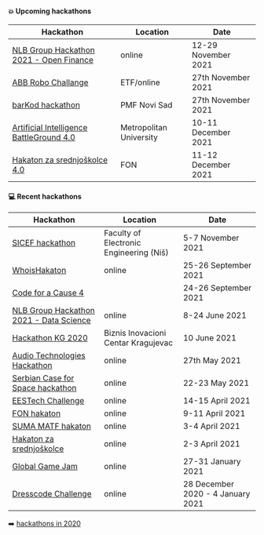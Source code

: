 #### :boom: Upcoming hackathons

| Hackathon | Location | Date |
| --------- | -------- | ---- |
| [NLB Group Hackathon 2021 - Open Finance](https://www.nlb.si/hackathon-2021-open-finance) | online | 12-29 November 2021 |
| [ABB Robo Challange](https://brandnewengineers.rs/) | ETF/online | 27th November 2021 |
| [barKod hackathon](https://bar-kod.rs/) | PMF Novi Sad | 27th November 2021 |
| [Artificial Intelligence BattleGround 4.0](https://aibg.best.rs/) | Metropolitan University | 10-11 December 2021 |
| [Hakaton za srednjoškolce 4.0](https://hzs.fonis.rs/4.0/#/) | FON | 11-12 December 2021 |

#### :computer: Recent hackathons

| Hackathon | Location | Date |
| --------- | -------- | ---- |
| [SICEF hackathon](https://hakaton.sicef.info/) | Faculty of Electronic Engineering (Niš) | 5-7 November 2021 |
| [WhoisHakaton](https://whoishakaton.rs/) | online | 25-26 September 2021 |
| [Code for a Cause 4](https://www.vegait.rs/media-center/news/code-for-a-cause-4-help-non-profit-organisations-digitalise) | | 24-26 September 2021 |
| [NLB Group Hackathon 2021 - Data Science](https://www.nlb.si/hackathon-2021-data-science) | online | 8-24 June 2021 |
| [Hackathon KG 2020](https://docs.google.com/forms/d/16Why9Wi-9IG9hUvsSwvSu0Y-WIj0t9jlcRw1WMUNU6I/viewform) | Biznis Inovacioni Centar Kragujevac | 10 June 2021 |
| [Audio Technologies Hackathon](https://westernbalkanstartups.net/summer-audio) | online | 27th May 2021 |
| [Serbian Case for Space hackathon](http://serbiancaseforspace.com/#/rgz-hackathon-2021) | online | 22-23 May 2021 |
| [EESTech Challenge](https://eestechchallenge.eestec.net/#/) | online | 14-15 April 2021 |
| [FON hakaton](https://hakaton.fonis.rs/2021/#/) | online | 9-11 April 2021 |
| [SUMA MATF hakaton](https://sumamatf.rs/hakaton) | online | 3-4 April 2021 |
| [Hakaton za srednjoškolce](https://hzs.fonis.rs/2021/#/) | online | 2-3 April 2021 |
| [Global Game Jam](https://www.metropolitan.ac.rs/online-global-game-jam-2021/) | online | 27-31 January 2021 |
| [Dresscode Challenge](https://www.instagram.com/p/CJRcCAwnYxA/) | online | 28 December 2020 - 4 January 2021 |

:arrow_right: [hackathons in 2020](2020.md)
